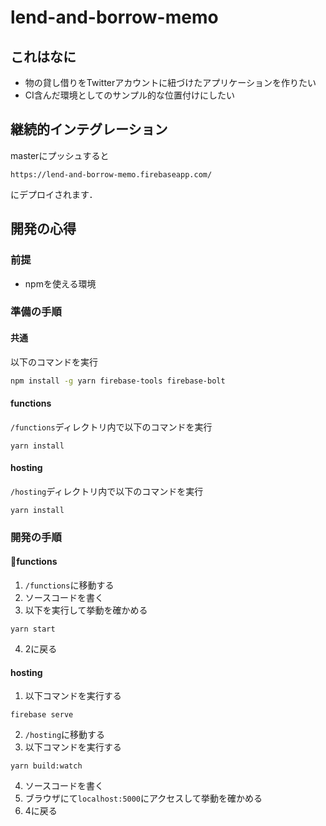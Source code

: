 # lend-and-borrow-memo

## これはなに

- 物の貸し借りをTwitterアカウントに紐づけたアプリケーションを作りたい
- CI含んだ環境としてのサンプル的な位置付けにしたい

## 継続的インテグレーション

masterにプッシュすると

`https://lend-and-borrow-memo.firebaseapp.com/`

にデプロイされます．

## 開発の心得

### 前提

- npmを使える環境

### 準備の手順

#### 共通

以下のコマンドを実行

```bash
npm install -g yarn firebase-tools firebase-bolt
```

#### functions

`/functions`ディレクトリ内で以下のコマンドを実行

```
yarn install
```

#### hosting

`/hosting`ディレクトリ内で以下のコマンドを実行

```
yarn install
```

### 開発の手順

#### functions

1. `/functions`に移動する
2. ソースコードを書く
3. 以下を実行して挙動を確かめる

```
yarn start
```

4. 2に戻る

#### hosting

1. 以下コマンドを実行する

```
firebase serve
```

2. `/hosting`に移動する
3. 以下コマンドを実行する

```
yarn build:watch
```

4. ソースコードを書く
5. ブラウザにて`localhost:5000`にアクセスして挙動を確かめる
6. 4に戻る

